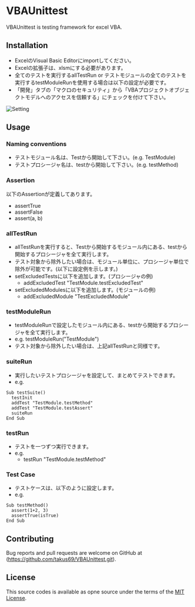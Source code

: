 # VBAUnittest
VBAUnittest is testing framework for excel VBA.

## Installation
- ExcelのVisual Basic Editorにimportしてください。
- Excelの拡張子は、xlsmにする必要があります。
- 全てのテストを実行するallTestRun or テストモジュールの全てのテストを実行するtestModuleRunを使用する場合は以下の設定が必要です。
- 「開発」タブの「マクロのセキュリティ」から「VBAプロジェクトオブジェクトモデルへのアクセスを信頼する」にチェックを付けて下さい。

![Setting](https://github.com/takus69/VBAUnittest/setting.png)

## Usage
### Naming conventions
- テストモジュール名は、Testから開始して下さい。(e.g. TestModule)
- テストプロシージャ名は、testから開始して下さい。(e.g. testMethod)

### Assertion
以下のAssertionが定義してあります。
- assertTrue
- assertFalse
- assert(a, b)

### allTestRun
- allTestRunを実行すると、Testから開始するモジュール内にある、testから開始するプロシージャを全て実行します。
- テスト対象から除外したい場合は、モジュール単位に、プロシージャ単位で除外が可能です。(以下に設定例を示します。)
- setExcludedTestsに以下を追加します。(プロシージャの例)
  - addExcludedTest "TestModule.testExcludedTest"
- setExcludedModulesに以下を追加します。(モジュールの例)
  - addExcludedModule "TestExcludedModule"

### testModuleRun
- testModuleRunで設定したモジュール内にある、testから開始するプロシージャを全て実行します。
- e.g. testModuleRun("TestModule")
- テスト対象から除外したい場合は、上記allTestRunと同様です。

### suiteRun
- 実行したいテストプロシージャを設定して、まとめてテストできます。
- e.g.

```
Sub testSuite()
  testInit
  addTest "TestModule.testMethod"
  addTest "TestModule.testAssert"
  suiteRun
End Sub
```

### testRun
- テストを一つずつ実行できます。
- e.g.
  - testRun "TestModule.testMethod"

### Test Case
- テストケースは、以下のように設定します。
- e.g.

```
Sub testMethod()
  assert(1+2, 3)
  assertTrue(isTrue)
End Sub
```

## Contributing
Bug reports and pull requests are welcome on GitHub at (https://github.com/takus69/VBAUnittest.git).

## License
This source codes is available as opne source under the terms of the [MIT License](https://opensource.org/licenses/MIT).
